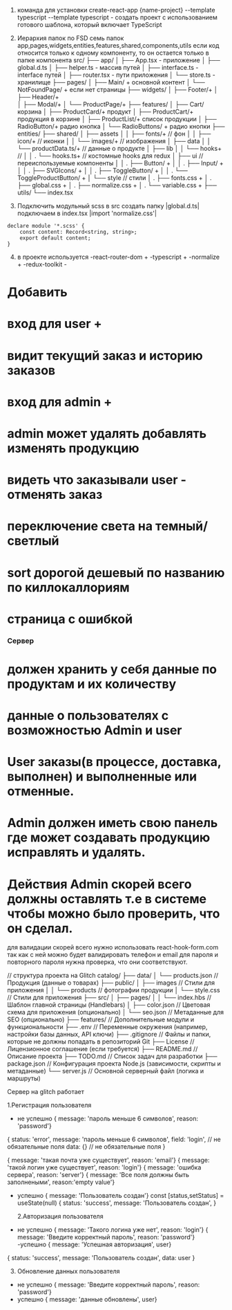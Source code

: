 1. команда для установки create-react-app {name-project} --template typescript
   --template typescript - создать проект с использованием готового шаблона, который включает TypeScript
2. Иерархия папок по FSD
   семь папок app,pages,widgets,entities,features,shared,components,utils
   если код относится только к одному компоненту, то он остается только в папке компонента
   src/
   ├── app/
   │ ├── App.tsx - приложение
   │ ├── global.d.ts
   │ ├── helper.ts - массив путей
   │ ├── interface.ts - interface путей
   │ ├── router.tsx - пути приложения
   │ └── store.ts - хранилище
   ├── pages/
   │ ├── Main/ + основной контент
   │ └── NotFoundPage/ + если нет страницы
   ├── widgets/
   │ ├── Footer/+
   │ ├── Header/+  
   │ ├── Modal/+
   │ └── ProductPage/+
   ├── features/
   │ ├── Cart/ корзина
   │ ├── ProductCard/+ продукт
   │ ├── ProductCart/+ продукция в корзине
   │ ├── ProductList/+ список продукции
   │ ├── RadioButton/+ радио кнопка
   │ └── RadioButtons/ + радио кнопки
   ├── entities/
   ├── shared/
   │ ├── assets
   │ │ ├── fonts/+ // фон
   │ │ ├── icon/+ // иконки
   │ │ └── images/+ // изображения
   │ ├── data
   │ │ └── productData.ts/+ // данные о продукте
   │ ├── lib
   │ │ └── hooks+ //
   │ │ . └── hooks.ts+ // костомные hooks для redux
   │ ├── ui // переиспользуемые компоненты
   │ │ . ├── Button/ +
   │ │ . ├── Input/ +
   │ │ . ├── SVGIcons/ +
   │ │ . ├── ToggleButton/ +
   │ │ . └── ToggleProductButton/ +
   │ └── style // стили
   │ . ├── fonts.css +
   │ . ├── global.css +
   │ . ├── normalize.css +
   │ . └── variable.css +
   ├── utils/
   └── index.tsx

3. Подключить модульный scss
   в src создать папку |global.d.ts|
   подключаем в index.tsx |import 'normalize.css'|

```
declare module '*.scss' {
	const content: Record<string, string>;
	export default content;
}
```

4. в проекте используется
   -react-router-dom +
   -typescript +
   -normalize +
   -redux-toolkit -

# Добавить

# вход для user +

# видит текущий заказ и историю заказов

# вход для admin +

# admin может удалять добавлять изменять продукцию

# видеть что заказывали user - отменять заказ

# переключение света на темный/светлый

# sort дорогой дешевый по названию по киллокаллориям

# страница с ошибкой

### Сервер

# должен хранить у себя данные по продуктам и их количеству

# данные о пользователях с возможностью Admin и user

# User заказы(в процессе, доставка, выполнен) и выполненные или отменные.

# Admin должен иметь свою панель где может создавать продукцию исправлять и удалять.

# Действия Admin скорей всего должны оставлять т.е в системе чтобы можно было проверить, что он сделал.

для валидации скорей всего нужно использовать react-hook-form.com
так как с ней можно будет валидировать телефон и email
для пароля и повторного пароля нужна проверка, что они соответствуют.

// структура проекта на Glitch
catalog/
├── data/
│ └── products.json // Продукция (данные о товарах)
├── public/
│ ├── images // Стили для приложения
│ │ └── products // фотографии продукции
│ └── style.css // Стили для приложения
├── src/
│ ├── pages/
│ │ └── index.hbs // Шаблон главной страницы (Handlebars)
│ ├── color.json // Цветовая схема для приложения (опционально)
│ └── seo.json // Метаданные для SEO (опционально)
├── features/ // Дополнительные модули и функциональности
├── .env // Переменные окружения (например, настройки базы данных, API ключи)
├── .gitignore // Файлы и папки, которые не должны попадать в репозиторий Git
├── License // Лицензионное соглашение (если требуется)
├── README.md // Описание проекта
├── TODO.md // Список задач для разработки
├── package.json // Конфигурация проекта Node.js (зависимости, скрипты и метаданные)
└── server.js // Основной серверный файл (логика и маршруты)

Сервер на glitch работает

1.Регистрация пользователя

- не успешно
  { message: 'пароль меньше 6 символов', reason: 'password'}

{
status: 'error',
message: 'пароль меньше 6 символов',
field: 'login', // не обязательные поля
data: {} // не обязательные поля
}

{ message: 'такая почта уже существует', reason: 'email'}
{ message: 'такой логин уже существует', reason: 'login'}
{ message: 'ошибка сервера', reason: 'server'}
{ message: 'Все поля должны быть заполнеными', reason:'empty value'}

- успешно
  { message: 'Пользователь создан'}
  const [status,setStatus] = useState(null)
  {
  status: 'success',
  message: 'Пользователь создан',
  }

  2.Авторизация пользователя

- не успешно
  { message: 'Такого логина уже нет', reason: 'login'}
  { message: 'Введите корректный пароль', reason: 'password'}
  -успешно
  { message: 'Успешная авторизация', user}

{
status: 'success',
message: 'Пользователь создан',
data: user
}

3. Обновление данных пользователя

- не успешно
  { message: 'Введите корректный пароль', reason: 'password'}
- успешно
  { message: 'данные обновлены', user}

